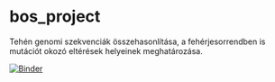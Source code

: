 # bos_project
Tehén genomi szekvenciák összehasonlítása, a fehérjesorrendben is mutációt okozó eltérések helyeinek meghatározása. 

[![Binder](http://mybinder.org/badge.svg)](http://mybinder.org/repo/csluca/bos_project)
